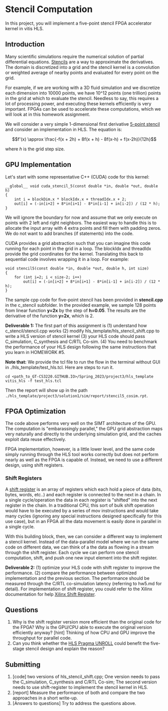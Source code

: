 # Stencil Computation

In this project, you will implement a five-point stencil FPGA accelerator kernel in vitis HLS.

## Introduction
Many scientific simulations require the numerical solution of partial differential equations. [Stencils](https://en.wikipedia.org/wiki/Stencil_(numerical_analysis)) are a way to approximate the derivatives. The domain is discretized into a grid and the stencil kernel is a convolution or weighted average of nearby points and evaluated for every point on the grid. 

For example, if we are working with a 3D fluid simulation and we discretize each dimension into 10000 points, we have 10^12 points (one trillion) points in the grid at which to evaluate the stencil. Needless to say, this requires a lot of processing power, and executing these kernels efficiently is very important. FPGAs can be used to accelerate these computations, which we will look at in this homework assignment.

We will consider a very simple 1-dimensional first derivative [5-point stencil](https://en.wikipedia.org/wiki/Five-point_stencil) and consider an implementation in HLS. The equation is:

$$f'(x) \approx \frac{-f(x + 2h) + 8f(x + h) - 8f(x-h) + f(x-2h)}{12h}$$

where $h$ is the grid step size.

## GPU Implementation
Let's start with some representative C++ (CUDA) code for this kernel:

	__global__ void cuda_stencil_5(const double *in, double *out, double h)
	{
		int i = blockDim.x * blockIdx.x + threadIdx.x + 2;
		out[i] = (-in[i+2] + 8*in[i+1] - 8*in[i-1] + in[i-2]) / (12 * h);
	}
	
We will ignore the boundary for now and assume that we only execute on points with 2 left and right neighbors. The easiest way to handle this is to allocate the input array with 4 extra points and fill them with padding zeros. We do not want to add branches (if statements) into the code.

CUDA provides a grid abstraction such that you can imagine this code running for each point in the grid in a loop. The blockIdx and threadIdx provide the grid coordinates for the kernel. Translating this back to sequential code involves wrapping it in a loop. For example:

	void stencil5(const double *in, double *out, double h, int size)
	{
		for (int i=2; i < size-2; i++)
			out[i] = (-in[i+2] + 8*in[i+1] - 8*in[i-1] + in[i-2]) / (12 * h);
	}


The sample cpp code for five-point stencil has been provided in **stencil.cpp** in the c_stencil subfolder. In the provided example, we sample 128 points from linear function **y=2x** by the step of **h=0.05**. The results are the derivative of the function **y=2x**, which is 2. 

**Deliverable 1:** The first part of this assignment is (1) understand how c_stencil/stencil.cpp works (2) modify hls_template/hls_stencil_shift.cpp to write a HLS version of stencil kernel (3) your HLS code should pass C_simulation, C_synthesis and C/RTL Co-sim. (4) You need to benchmark the performance of your HLS design following the same instructions that you learn in HOMEWORK #5. 

**Note that:** We provide the tcl file to run the flow in the terminal without GUI in ./hls_template/test_hls.tcl. Here are steps to run it.
```
cd <path_to_GT-CS3220.GITHUB.IO>/Spring_2023/project3/hls_template
vitis_hls -f test_hls.tcl
```
Then the report will show up in the path ```./hls_template/project3/solution1/sim/report/stencil5_cosim.rpt```.


## FPGA Optimization
The code above performs very well on the SIMT architecture of the GPU. The computation is "embarassingly parallel," the GPU grid abstraction maps very naturally and directly to the underlying simulation grid, and the caches exploit data reuse effectively.

FPGA implementation, however, is a little lower level, and the same code simply running through the HLS tool works correctly but does not perform nearly as well as the FPGA is capable of. Instead, we need to use a different design, using shift registers.

### Shift Registers
A [shift register](https://en.wikipedia.org/wiki/Shift_register) is an array of registers which each hold a piece of data (bits, bytes, words, etc..) and each register is connected to the next in a chain. In a single cycle/operation the data in each register is "shifted" into the next register in the chain. In a traditional CPU, this sort of bulk shift operation would have to be executed by a series of mov instructions and would take many cycles (ignoring any special instructions designed specifically for this use case), but in an FPGA all the data movement is easily done in parallel in a single cycle.

With this building block, then, we can consider a different way to implement a stencil kernel. Instead of the data-parallel model where we run the same code on different data, we can think of a the data as flowing in a stream through the shift register. Each cycle we can perform one stencil computation, shift, and push one new input element into the shift register.

**Deliverable 2:** (1) optimize your HLS code with shift register to improve the performance. (2) compare the performance between optimized implementation and the previous section. The performance should be measured through the C/RTL co-simulation latency (referring to hw5.md for detail). For implementation of shift register, you could refer to the Xilinx documentation for help [Xilinx Shift Register](https://xilinx.github.io/Vitis_Accel_Examples/2022.1/html/shift_register.html).


## Questions
1. Why is the shift register version more efficient than the original code for the FPGA? Why is the GPU/CPU able to execute the original version efficiently anyway? [hint] Thinking of how CPU and GPU improve the throughput for parallel code.
2. Can you think whether the [HLS Pragma UNROLL](https://docs.xilinx.com/r/en-US/ug1399-vitis-hls/pragma-HLS-unroll) could benefit the five-stage stencil design and explain the reason?

##  Submitting
1. [code] two versions of hls_stencil_shift.cpp; One version needs to pass the C_simulation, C_synthesis and C/RTL Co-sim; The second version needs to use shift-register to implement the stencil kernel in HLS.
2. [report] Measure the performance of both and compare the two approaches in a short write-up. 
3. [Answers to questions] Try to address the questions above.

